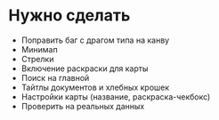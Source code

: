 # Нужно сделать

- Поправить баг с драгом типа на канву
- Минимап
- Стрелки
- Включение раскраски для карты
- Поиск на главной
- Тайтлы документов и хлебных крошек
- Настройки карты (название, раскраска-чекбокс)
- Проверить на реальных данных
